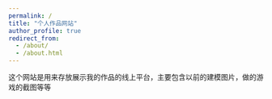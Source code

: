 ```yaml
---
permalink: /
title: "个人作品网站"
author_profile: true
redirect_from: 
  - /about/
  - /about.html
---
```


这个网站是用来存放展示我的作品的线上平台，主要包含以前的建模图片，做的游戏的截图等等
